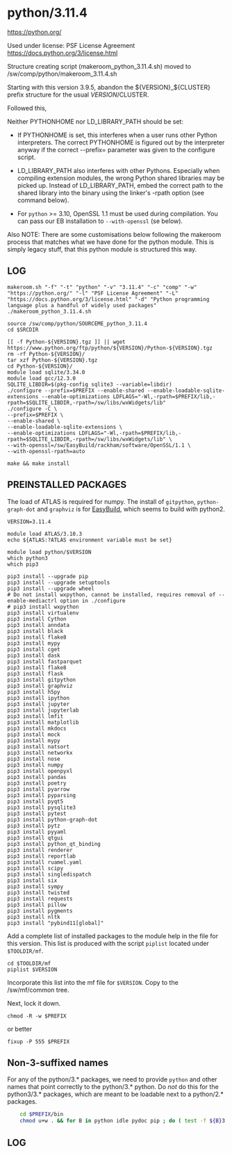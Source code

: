 python/3.11.4
=============

<https://python.org/>

Used under license:
PSF License Agreement
<https://docs.python.org/3/license.html>

Structure creating script (makeroom_python_3.11.4.sh) moved to /sw/comp/python/makeroom_3.11.4.sh

Starting with this version 3.9.5, abandon the ${VERSION}_${CLUSTER} prefix structure for
the usual $VERSION/$CLUSTER.

Followed this, 

Neither PYTHONHOME nor LD_LIBRARY_PATH should be set:

* If PYTHONHOME is set, this interferes when a user runs other Python
  interpreters. The correct PYTHONHOME is figured out by the interpreter
  anyway if the correct --prefix= parameter was given to the configure
  script.

* LD_LIBRARY_PATH also interferes with other Pythons. Especially when
  compiling extension modules, the wrong Python shared libraries may
  be picked up. Instead of LD_LIBRARY_PATH, embed the correct path to
  the shared library into the binary using the linker's -rpath option
  (see command below).

* For `python` >= 3.10, OpenSSL 1.1 must be used during compilation.
  You can pass our EB installation to `--with-openssl` (se below).

Also NOTE: There are some customisations below following the makeroom process
that matches what we have done for the python module.  This is simply legacy
stuff, that this python module is structured this way.


LOG
---

    makeroom.sh "-f" "-t" "python" "-v" "3.11.4" "-c" "comp" "-w" "https://python.org/" "-l" "PSF License Agreement" "-L" "https://docs.python.org/3/license.html" "-d" "Python programming language plus a handful of widely used packages"
    ./makeroom_python_3.11.4.sh

    source /sw/comp/python/SOURCEME_python_3.11.4
    cd $SRCDIR

    [[ -f Python-${VERSION}.tgz ]] || wget https://www.python.org/ftp/python/${VERSION}/Python-${VERSION}.tgz
    rm -rf Python-${VERSION}/
    tar xzf Python-${VERSION}.tgz 
    cd Python-${VERSION}/
    module load sqlite/3.34.0
    module load gcc/12.3.0
    SQLITE_LIBDIR=$(pkg-config sqlite3 --variable=libdir)
    ./configure --prefix=$PREFIX --enable-shared --enable-loadable-sqlite-extensions --enable-optimizations LDFLAGS="-Wl,-rpath=$PREFIX/lib,-rpath=$SQLITE_LIBDIR,-rpath=/sw/libs/wxWidgets/lib"
    ./configure -C \
    --prefix=$PREFIX \
    --enable-shared \
    --enable-loadable-sqlite-extensions \
    --enable-optimizations LDFLAGS="-Wl,-rpath=$PREFIX/lib,-rpath=$SQLITE_LIBDIR,-rpath=/sw/libs/wxWidgets/lib" \
    --with-openssl=/sw/EasyBuild/rackham/software/OpenSSL/1.1 \
    --with-openssl-rpath=auto

    make && make install


PREINSTALLED PACKAGES
---------------------

The load of ATLAS is required for numpy.  The install of `gitpython`,
`python-graph-dot` and `graphviz` is for
[EasyBuild](https://easybuild.readthedocs.io/en/latest/Installation.html#optional-python-packages),
which seems to build with python2.


    VERSION=3.11.4

    module load ATLAS/3.10.3
    echo ${ATLAS:?ATLAS environment variable must be set}

    module load python/$VERSION
    which python3
    which pip3

    pip3 install --upgrade pip
    pip3 install --upgrade setuptools
    pip3 install --upgrade wheel
    # Do not install wxpython, cannot be installed, requires removal of --enable-mediactrl option in ./configure
    # pip3 install wxpython
    pip3 install virtualenv
    pip3 install Cython
    pip3 install anndata
    pip3 install black
    pip3 install flake8
    pip3 install mypy
    pip3 install cget
    pip3 install dask
    pip3 install fastparquet
    pip3 install flake8
    pip3 install flask
    pip3 install gitpython
    pip3 install graphviz
    pip3 install h5py
    pip3 install ipython
    pip3 install jupyter
    pip3 install jupyterlab
    pip3 install lmfit
    pip3 install matplotlib
    pip3 install mkdocs
    pip3 install mock
    pip3 install mypy
    pip3 install natsort
    pip3 install networkx
    pip3 install nose
    pip3 install numpy
    pip3 install openpyxl
    pip3 install pandas
    pip3 install poetry
    pip3 install pyarrow
    pip3 install pyparsing
    pip3 install pyqt5
    pip3 install pysqlite3
    pip3 install pytest
    pip3 install python-graph-dot
    pip3 install pytz
    pip3 install pyyaml
    pip3 install qtgui
    pip3 install python_qt_binding
    pip3 install renderer
    pip3 install reportlab
    pip3 install ruamel.yaml
    pip3 install scipy
    pip3 install singledispatch
    pip3 install six
    pip3 install sympy
    pip3 install twisted
    pip3 install requests
    pip3 install pillow
    pip3 install pygments
    pip3 install nltk
    pip3 install "pybind11[global]"


Add a complete list of installed packages to the module help in the file for
this version.  This list is produced with the script `piplist` located under
`$TOOLDIR/mf`. 

    cd $TOOLDIR/mf
    piplist $VERSION

Incorporate this list into the mf file for `$VERSION`.  Copy to the /sw/mf/common tree.

Next, lock it down.

    chmod -R -w $PREFIX

or better

    fixup -P 555 $PREFIX


Non-3-suffixed names
--------------------

For any of the python/3.* packages, we need to provide `python` and other names
that point correctly to the python/3.* python.  Do *not* do this for the
python3/3.* packages, which are meant to be loadable next to a python/2.*
packages.
``` bash
    cd $PREFIX/bin
    chmod u+w . && for B in python idle pydoc pip ; do ( test -f ${B}3 && ln -sf ${B}3 ${B} ) ; test -f python3-config && ln -sf python3-config python-config; done ; chmod u-w .
```

LOG
---

